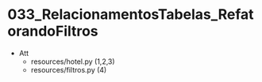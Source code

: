 # 033_RelacionamentosTabelas_RefatorandoFiltros

- Att
    - resources/hotel.py (1,2,3)
    - resources/filtros.py (4) 